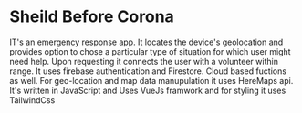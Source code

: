 # Sheild Before Corona
IT's an emergency response app.
It locates the device's geolocation and provides option to chose a particular type of situation for which user might need help.
Upon requesting it connects the user with a volunteer within range. 
It uses firebase authentication and Firestore.
Cloud based fuctions as well.
For geo-location and map data manupulation it uses HereMaps api.
It's written in JavaScript and Uses VueJs framwork and for styling it uses TailwindCss
